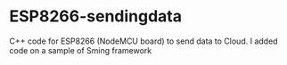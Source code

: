# ESP8266-sendingdata
C++ code for ESP8266 (NodeMCU board) to send data to Cloud. 
I added code on a sample of Sming framework
